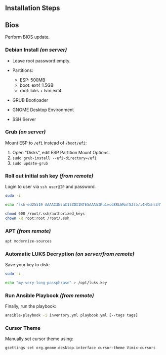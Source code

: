 ## Installation Steps

## Bios

Perform BIOS update.

### Debian Install _(on server)_

- Leave root password empty.

- Partitions:

  - ESP: 500MB
  - boot: ext4 1.5GB
  - root: luks + lvm ext4

- GRUB Bootloader
- GNOME Desktop Environment
- SSH Server

### Grub _(on server)_

Mount ESP to `/efi` instead of `/boot/efi`:

1. Open "Disks", edit ESP Partition Mount Options.
2. `sudo grub-install --efi-directory=/efi`
3. `sudo update-grub`

### Roll out initial ssh key _(from remote)_

Login to user via `ssh user@IP` and password.

```bash
sudo -i
```

```bash
echo "ssh-ed25519 AAAAC3NzaC1lZDI1NTE5AAAAIKu1vcd8RLWKmfSJlb/i4HXmhs34T+exkmIEWx2yX+C7 bl4ckspell@proton.me" >> /root/.ssh/authorized_keys
```

```bash
chmod 600 /root/.ssh/authorized_keys
chown -R root:root /root/.ssh
```

### APT _(from remote)_

```bash
apt modernize-sources
```

### Automatic LUKS Decryption _(on server/from remote)_

Save your key to disk:

```bash
sudo -i
```

```bash
echo "my-very-long-passphrase" > /opt/luks.key
```

### Run Ansible Playbook _(from remote)_

Finally, run the playbook:

```bash
ansible-playbook -i inventory.yml playbook.yml [--tags tags]
```

### Cursor Theme

Manually set cursor theme using:

```bash
gsettings set org.gnome.desktop.interface cursor-theme Vimix-cursors
```
